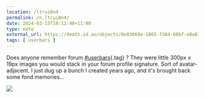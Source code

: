 ```yaml
---
location: /ltrui8n4
permalink: /n.ltrui8n4/
date: 2024-03-15T10:12:40+11:00
type: note
external_url: https://death.id.au/objects/0e03068e-1865-f384-68bf-e0a671960489
tags: [ userbars ]
---
```


Does anyone remember forum [#userbars](/tag/userbars){.tag} ?
They were little 300px x 19px images you would stack in your forum profile signature. Sort of avatar-adjacent.
I just dug up a bunch I created years ago, and it's brought back some fond memories...

[![](https://death.id.au/photo/125853378565f3844e11931022184927-1.png)](https://death.id.au/photos/death.au/image/125853378565f3844e11931022184927)
